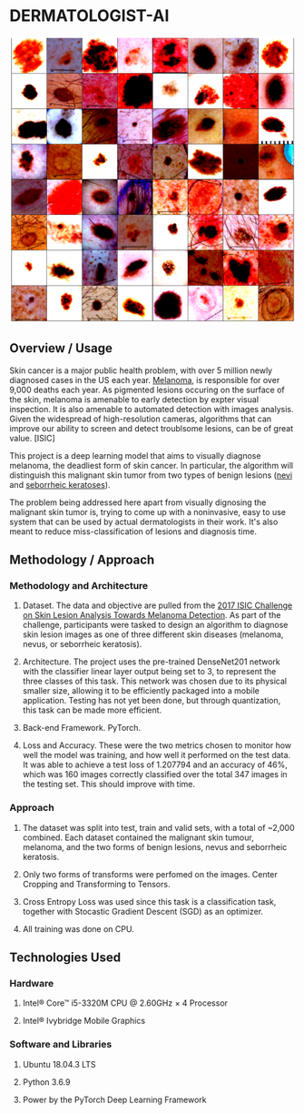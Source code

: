 # DERMATOLOGIST-AI
[//]: # (Image References)

<!--[image1]: ./images/skin_disease_classes.png "Skin Disease Classes"-->
[image1]: ./images/index.png "Lesion Images"


![Lesion Images][image1]

## Overview / Usage

Skin cancer is a major public health problem, with over 5 million newly diagnosed cases in the US each year. [Melanoma](http://www.skincancer.org/skin-cancer-information/melanoma), is responsible for over 9,000 deaths each year.
As pigmented lesions occuring on the surface of the skin, melanoma is amenable to early detection by expter visual inspection. It is also amenable to automated detection with images analysis. Given the widespread of high-resolution cameras, algorithms that can improve our ability to screen and detect troublsome lesions, can be of great value. [ISIC]

This project is a deep learning model that aims to visually diagnose melanoma, the deadliest form of skin cancer. In particular, the algorithm will distinguish this malignant skin tumor from two types of benign lesions ([nevi](http://missinglink.ucsf.edu/lm/dermatologyglossary/nevus.html) and [seborrheic keratoses](https://www.aad.org/public/diseases/bumps-and-growths/seborrheic-keratoses)).

The problem being addressed here apart from visually dignosing the malignant skin tumor is, trying to come up with a noninvasive, easy to use system that can be used by actual dermatologists in their work. It's also meant to reduce miss-classification of lesions and diagnosis time.

## Methodology / Approach

### Methodology and Architecture

1. Dataset. The data and objective are pulled from the [2017 ISIC Challenge on Skin Lesion Analysis Towards Melanoma Detection](https://challenge.kitware.com/#challenge/583f126bcad3a51cc66c8d9a).  As part of the challenge, participants were tasked to design an algorithm to diagnose skin lesion images as one of three different skin diseases (melanoma, nevus, or seborrheic keratosis).

2. Architecture. The project uses the pre-trained DenseNet201 network with the classifier linear layer output being set to 3, to represent the three classes of this task. This network was chosen due to its physical smaller size, allowing it to be efficiently packaged into a mobile application. Testing has not yet been done, but through quantization, this task can be made more efficient.

3. Back-end Framework. PyTorch.

4. Loss and Accuracy. These were the two metrics chosen to monitor how well the model was training, and how well it performed on the test data. It was able to achieve a test loss of 1.207794 and an accuracy of 46%, which  was 160 images correctly classified over the total 347 images in the testing set. This should improve with time.

### Approach

1. The dataset was split into test, train and valid sets, with a total of ~2,000 combined. Each dataset contained the malignant skin tumour, melanoma, and the two forms of benign lesions, nevus and seborrheic keratosis.

2. Only two forms of transforms were perfomed on the images. Center Cropping and Transforming to Tensors.

3. Cross Entropy Loss was used since this task is a classification task, together with Stocastic Gradient Descent (SGD) as an optimizer.

4. All training was done on CPU.

## Technologies Used

### Hardware

1. Intel® Core™ i5-3320M CPU @ 2.60GHz × 4  Processor

2. Intel® Ivybridge Mobile Graphics

### Software and Libraries

1. Ubuntu 18.04.3 LTS

2. Python 3.6.9

3. Power by the PyTorch Deep Learning Framework
